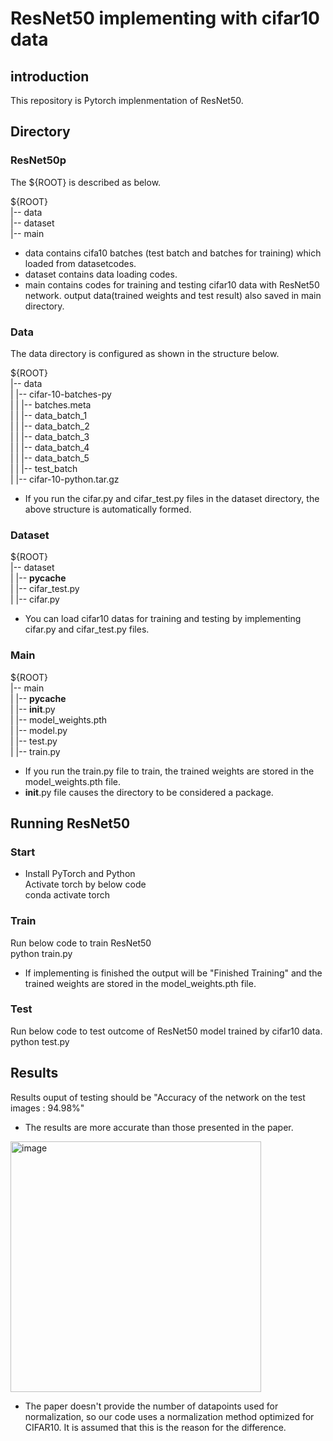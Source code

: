 # ResNet50 implementing with cifar10 data
  
## introduction
This repository is Pytorch implenmentation of ResNet50.  
  
## Directory  
### ResNet50p  
  
The ${ROOT} is described as below.  
  
${ROOT}  
|-- data  
|-- dataset  
|-- main  
  
  
* data contains cifa10 batches (test batch and batches for training) which loaded from datasetcodes.  
* dataset contains data loading codes.  
* main contains codes for training and testing cifar10 data with ResNet50 network. output data(trained weights and test result) also saved in main directory.  
   
### Data   
The data directory is configured as shown in the structure below.  

${ROOT}  
|-- data  
|   |-- cifar-10-batches-py  
|   |   |-- batches.meta  
|   |   |-- data_batch_1  
|   |   |-- data_batch_2  
|   |   |-- data_batch_3  
|   |   |-- data_batch_4  
|   |   |-- data_batch_5  
|   |   |-- test_batch  
|   |-- cifar-10-python.tar.gz  

* If you run the cifar.py and cifar_test.py files in the dataset directory, the above structure is automatically formed.  

### Dataset  

${ROOT}  
|-- dataset  
|   |-- __pycache__  
|   |-- cifar_test.py  
|   |-- cifar.py  

* You can load cifar10 datas for training and testing by implementing cifar.py and cifar_test.py files.  

### Main  
  
${ROOT}  
|-- main  
|   |-- __pycache__  
|   |-- __init__.py  
|   |-- model_weights.pth  
|   |-- model.py  
|   |-- test.py  
|   |-- train.py  
 
* If you run the train.py file to train, the trained weights are stored in the model_weights.pth file.  
* __init__.py file causes the directory to be considered a package.  
    
## Running ResNet50  
### Start  
* Install PyTorch and Python  
Activate torch by below code  
conda activate torch  
  
### Train  
Run below code to train ResNet50  
python train.py  
  
* If implementing is finished the output will be "Finished Training" and the trained weights are stored in the model_weights.pth file.  

### Test  
Run below code to test outcome of ResNet50 model trained by cifar10 data.  
python test.py  

## Results  
Results ouput of testing should be "Accuracy of the network on the test images : 94.98%"  


* The results are more accurate than those presented in the paper.
  
<img width="401" alt="image" src="https://github.com/snuece20/Resnet50cifar10/assets/157671957/4908fb4f-377f-470f-a411-0bd0f953ca92">

* The paper doesn't provide the number of datapoints used for normalization, so our code uses a normalization method optimized for CIFAR10. It is assumed that this is the reason for the difference.  


 


